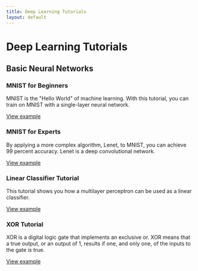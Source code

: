 ```yaml
---
title: Deep Learning Tutorials
layout: default
---
```


# Deep Learning Tutorials

## Basic Neural Networks

### MNIST for Beginners

MNIST is the "Hello World" of machine learning. With this tutorial, you can train on MNIST with a single-layer neural network.

[View example](https://github.com/deeplearning4j/dl4j-0.4-examples/blob/master/src/main/java/org/deeplearning4j/examples/feedforward/mnist/MLPMnistSingleLayerExample.java)

### MNIST for Experts

By applying a more complex algorithm, Lenet, to MNIST, you can achieve 99 percent accuracy. Lenet is a deep convolutional network.

[View example](https://github.com/deeplearning4j/dl4j-0.4-examples/blob/master/src/main/java/org/deeplearning4j/examples/feedforward/mnist/LenetMnistExample.java)

### Linear Classifier Tutorial

This tutorial shows you how a multilayer perceptron can be used as a linear classifier. 

[View example](https://github.com/deeplearning4j/dl4j-0.4-examples/blob/master/src/main/java/org/deeplearning4j/examples/feedforward/classification/MLPClassifierLinear.java)

### XOR Tutorial

XOR is a digital logic gate that implements an exclusive or. XOR means that a true output, or an output of 1, results if one, and only one, of the inputs to the gate is true.

[View example](https://github.com/deeplearning4j/dl4j-0.4-examples/blob/master/src/main/java/org/deeplearning4j/examples/feedforward/xor/XorExample.java)
